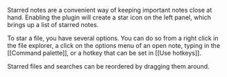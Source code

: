 Starred notes are a convenient way of keeping important notes close at hand. Enabling the plugin will create a star icon on the left panel, which brings up a list of starred notes. 

To star a file, you have several options. You can do so from a right click in the file explorer, a click on the options menu of an open note, typing in the [[Command palette]], or a hotkey that can be set in [[Use hotkeys]].

Starred files and searches can be reordered by dragging them around.